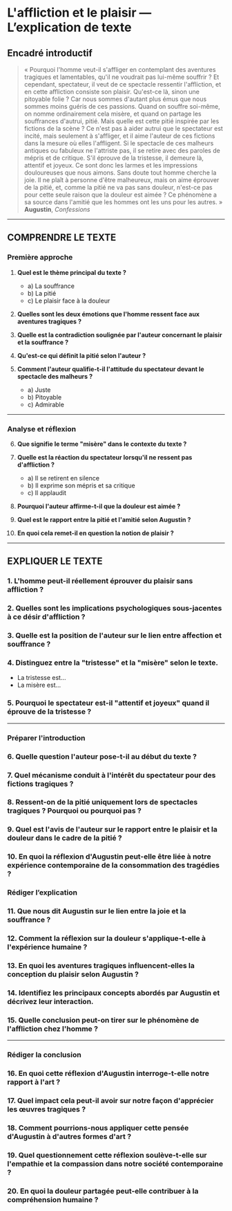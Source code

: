 # L'affliction et le plaisir — L’explication de texte

## Encadré introductif
> « Pourquoi l'homme veut-il s'affliger en contemplant des aventures tragiques et lamentables, qu'il ne voudrait pas lui-même souffrir ? Et cependant, spectateur, il veut de ce spectacle ressentir l'affliction, et en cette affliction consiste son plaisir. Qu'est-ce là, sinon une pitoyable folie ? Car nous sommes d'autant plus émus que nous sommes moins guéris de ces passions. Quand on souffre soi-même, on nomme ordinairement cela misère, et quand on partage les souffrances d'autrui, pitié. Mais quelle est cette pitié inspirée par les fictions de la scène ? Ce n'est pas à aider autrui que le spectateur est incité, mais seulement à s'affliger, et il aime l'auteur de ces fictions dans la mesure où elles l'affligent. Si le spectacle de ces malheurs antiques ou fabuleux ne l'attriste pas, il se retire avec des paroles de mépris et de critique. S'il éprouve de la tristesse, il demeure là, attentif et joyeux. Ce sont donc les larmes et les impressions douloureuses que nous aimons. Sans doute tout homme cherche la joie. Il ne plaît à personne d'être malheureux, mais on aime éprouver de la pitié, et, comme la pitié ne va pas sans douleur, n'est-ce pas pour cette seule raison que la douleur est aimée ? Ce phénomène a sa source dans l'amitié que les hommes ont les uns pour les autres. »  
> **Augustin**, *Confessions*

---

## COMPRENDRE LE TEXTE

### Première approche

1. **Quel est le thème principal du texte ?**  
   - a) La souffrance  
   - b) La pitié  
   - c) Le plaisir face à la douleur 

2. **Quelles sont les deux émotions que l'homme ressent face aux aventures tragiques ?**  

3. **Quelle est la contradiction soulignée par l'auteur concernant le plaisir et la souffrance ?**  

4. **Qu'est-ce qui définit la pitié selon l'auteur ?**  

5. **Comment l'auteur qualifie-t-il l'attitude du spectateur devant le spectacle des malheurs ?**  
   - a) Juste  
   - b) Pitoyable  
   - c) Admirable  

---

### Analyse et réflexion

6. **Que signifie le terme "misère" dans le contexte du texte ?**  

7. **Quelle est la réaction du spectateur lorsqu'il ne ressent pas d'affliction ?**  
   - a) Il se retirent en silence  
   - b) Il exprime son mépris et sa critique  
   - c) Il applaudit 

8. **Pourquoi l'auteur affirme-t-il que la douleur est aimée ?**  

9. **Quel est le rapport entre la pitié et l'amitié selon Augustin ?**  

10. **En quoi cela remet-il en question la notion de plaisir ?**  

---

## EXPLIQUER LE TEXTE

### 1. L'homme peut-il réellement éprouver du plaisir sans affliction ?  

### 2. Quelles sont les implications psychologiques sous-jacentes à ce désir d'affliction ?  

### 3. Quelle est la position de l'auteur sur le lien entre affection et souffrance ?  

### 4. Distinguez entre la "tristesse" et la "misère" selon le texte.  
- La tristesse est…  
- La misère est…  

### 5. Pourquoi le spectateur est-il "attentif et joyeux" quand il éprouve de la tristesse ?  

---

### Préparer l'introduction

### 6. Quelle question l'auteur pose-t-il au début du texte ?  

### 7. Quel mécanisme conduit à l'intérêt du spectateur pour des fictions tragiques ?  

### 8. Ressent-on de la pitié uniquement lors de spectacles tragiques ? Pourquoi ou pourquoi pas ?  

### 9. Quel est l'avis de l'auteur sur le rapport entre le plaisir et la douleur dans le cadre de la pitié ?  

### 10. En quoi la réflexion d'Augustin peut-elle être liée à notre expérience contemporaine de la consommation des tragédies ?  


### Rédiger l’explication

### 11. Que nous dit Augustin sur le lien entre la joie et la souffrance ?  

### 12. Comment la réflexion sur la douleur s'applique-t-elle à l'expérience humaine ?  

### 13. En quoi les aventures tragiques influencent-elles la conception du plaisir selon Augustin ?  

### 14. Identifiez les principaux concepts abordés par Augustin et décrivez leur interaction.  

### 15. Quelle conclusion peut-on tirer sur le phénomène de l'affliction chez l'homme ?  

---

### Rédiger la conclusion

### 16. En quoi cette réflexion d'Augustin interroge-t-elle notre rapport à l'art ?  

### 17. Quel impact cela peut-il avoir sur notre façon d'apprécier les œuvres tragiques ?  

### 18. Comment pourrions-nous appliquer cette pensée d'Augustin à d'autres formes d'art ?  

### 19. Quel questionnement cette réflexion soulève-t-elle sur l'empathie et la compassion dans notre société contemporaine ?  

### 20. En quoi la douleur partagée peut-elle contribuer à la compréhension humaine ?  
